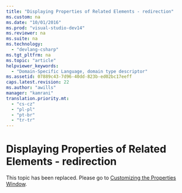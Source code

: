 ```yaml
---
title: "Displaying Properties of Related Elements - redirection"
ms.custom: na
ms.date: "10/01/2016"
ms.prod: "visual-studio-dev14"
ms.reviewer: na
ms.suite: na
ms.technology: 
  - "devlang-csharp"
ms.tgt_pltfrm: na
ms.topic: "article"
helpviewer_keywords: 
  - "Domain-Specific Language, domain type descriptor"
ms.assetid: 07889c43-7d96-40dd-823b-ed02bc17eeff
caps.latest.revision: 22
ms.author: "awills"
manager: "kamrani"
translation.priority.mt: 
  - "cs-cz"
  - "pl-pl"
  - "pt-br"
  - "tr-tr"
---
```

# Displaying Properties of Related Elements - redirection
This topic has been replaced. Please go to [Customizing the Properties Window](../VS_IDE/customizing-the-properties-window.md).